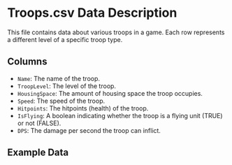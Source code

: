 # Troops.csv Data Description

This file contains data about various troops in a game. Each row represents a different level of a specific troop type.

## Columns

- `Name`: The name of the troop.
- `TroopLevel`: The level of the troop.
- `HousingSpace`: The amount of housing space the troop occupies.
- `Speed`: The speed of the troop.
- `Hitpoints`: The hitpoints (health) of the troop.
- `IsFlying`: A boolean indicating whether the troop is a flying unit (TRUE) or not (FALSE).
- `DPS`: The damage per second the troop can inflict.

## Example Data
